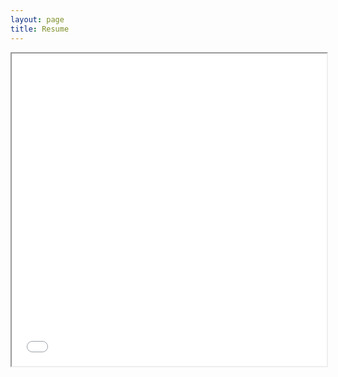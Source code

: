 ```yaml
---
layout: page
title: Resume
---
```


<iframe src="images/Resume.pdf" height="500px" width="100%"></iframe>
